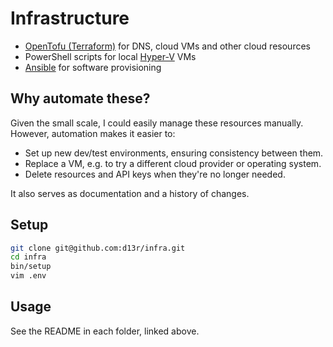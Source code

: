 # Infrastructure

- [OpenTofu (Terraform)](tofu/) for DNS, cloud VMs and other cloud resources
- PowerShell scripts for local [Hyper-V](hyper-v/) VMs
- [Ansible](ansible/) for software provisioning

## Why automate these?

Given the small scale, I could easily manage these resources manually. However, automation makes it easier to:

- Set up new dev/test environments, ensuring consistency between them.
- Replace a VM, e.g. to try a different cloud provider or operating system.
- Delete resources and API keys when they're no longer needed.

It also serves as documentation and a history of changes.

## Setup

```bash
git clone git@github.com:d13r/infra.git
cd infra
bin/setup
vim .env
```

## Usage

See the README in each folder, linked above.

